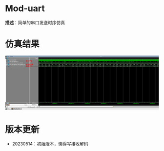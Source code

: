 # Mod-uart

**描述**：简单的串口发送时序仿真



# 仿真结果

![simulate](simulate.png)

# 版本更新

+ 20230514：初始版本，懒得写接收解码
